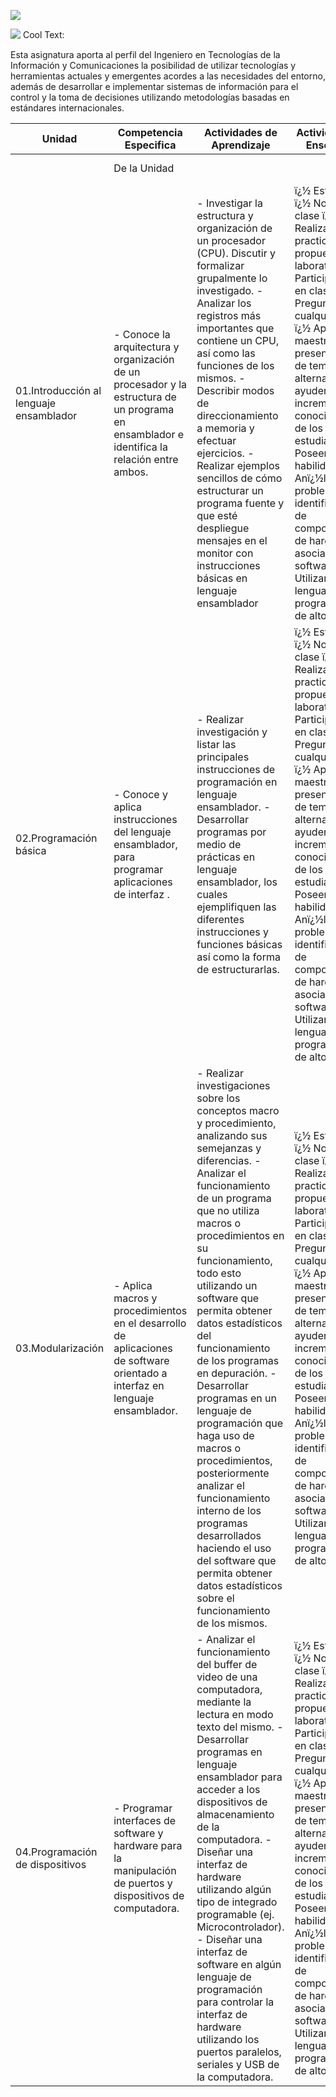 ![](http://tectijuana.edu.mx/wp-content/uploads/2014/11/TECNOLOGIAS-DE-LA-INFORMACION-Y-COMUNICACIONES_HEADING1-2048x672.png)


![](https://images.cooltext.com/5375789.png)
<a href="http://cooltext.com" target="_top"><img src="https://cooltext.com/images/ct_pixel.gif" width="80" height="15" alt="Cool Text: Logo and Graphics Generator" border="0" /></a>

Esta asignatura aporta al perfil del Ingeniero en Tecnologías de la Información y
Comunicaciones la posibilidad de utilizar tecnologías y herramientas actuales y emergentes
acordes a las necesidades del entorno, además de desarrollar e implementar sistemas de
información para el control y la toma de decisiones utilizando metodologías basadas en
estándares internacionales.


| Unidad                                  	| Competencia Especifica                                                                                                                       	| Actividades de Aprendizaje                                                                                                                                                                                                                                                                                                                                                                                                                                                                                                                                                                                                                     	| Actividades de Enseñanza                                                                                                                                                                                                                                                                                                                                                                                                                                             	| Desarrollo de                                                                                                                                                                                                                                                                                                                                                                                                              	| Horas  	| Criterios de                                                                                                  	| Fuentes                               	| Apoyos Didacticos                                                                                             	| Eval 	| Núm. 	| Sem. 	|
|-----------------------------------------	|----------------------------------------------------------------------------------------------------------------------------------------------	|------------------------------------------------------------------------------------------------------------------------------------------------------------------------------------------------------------------------------------------------------------------------------------------------------------------------------------------------------------------------------------------------------------------------------------------------------------------------------------------------------------------------------------------------------------------------------------------------------------------------------------------------	|----------------------------------------------------------------------------------------------------------------------------------------------------------------------------------------------------------------------------------------------------------------------------------------------------------------------------------------------------------------------------------------------------------------------------------------------------------------------	|----------------------------------------------------------------------------------------------------------------------------------------------------------------------------------------------------------------------------------------------------------------------------------------------------------------------------------------------------------------------------------------------------------------------------	|--------	|---------------------------------------------------------------------------------------------------------------	|---------------------------------------	|---------------------------------------------------------------------------------------------------------------	|------	|------	|------	|
|                                         	| De la Unidad                                                                                                                                 	|                                                                                                                                                                                                                                                                                                                                                                                                                                                                                                                                                                                                                                                	|                                                                                                                                                                                                                                                                                                                                                                                                                                                                      	| Competencias Genéricas                                                                                                                                                                                                                                                                                                                                                                                                     	| TeoPra 	| Evaluación                                                                                                    	|                                       	|                                                                                                               	| Diag 	| Form 	| Suma 	|
| 01.Introducción al lenguaje ensamblador 	| - Conoce la arquitectura y organización de un procesador y la estructura de un programa en ensamblador e identifica la relación entre ambos. 	| - Investigar la estructura y organización de un procesador (CPU). Discutir y formalizar grupalmente lo investigado. - Analizar los registros más importantes que contiene un CPU, así como las funciones de los mismos. - Describir modos de direccionamiento a memoria y efectuar ejercicios. - Realizar ejemplos sencillos de cómo estructurar un programa fuente y que esté despliegue mensajes en el monitor con instrucciones básicas en lenguaje ensamblador                                                                                                                                                                             	| ï¿½ Estar atento ï¿½ No faltar a clase ï¿½ Realizar las practicas propuestas en laboratorios ï¿½ Participaciï¿½n en clase ï¿½ Preguntar cualquier duda ï¿½ Apoyo al maestro en presentaciï¿½n de temas alternativos que ayuden al incremento del conocimiento de los estudiantes. ï¿½ Poseer habilidades de Anï¿½lisis de problemas, e identificaciï¿½n de componentes de hardware asociadas al software. Utilizar algï¿½n lenguaje de programaciï¿½n de alto nivel. 	| Procesar e interpretar datos. ï¿½Representar e interpretar conceptos en diferentes formas. ï¿½Modelar fenï¿½menos y situaciones. ï¿½Pensamiento lï¿½gico, algorï¿½tmico, heurï¿½stico, analï¿½tico y sintï¿½tico. ï¿½Potenciar las habilidades para el uso de tecnologï¿½as de informaciï¿½n. ï¿½Resoluciï¿½n de problemas. ï¿½Analizar la factibilidad de las soluciones. ï¿½Optimizar soluciones. ï¿½Toma de decisiones. 	| 10     	| examen teorico examen practico practicas                                                                      	| Bibliografia 1. Christopher L. Morgan 	| Internet Apoyo con otros maestros para efecto de practicas Paginas de tutoriales de Ensamblador               	| 00   	| 00   	| 00   	|
| 02.Programación básica                  	| - Conoce y aplica instrucciones del lenguaje ensamblador, para programar aplicaciones de interfaz .                                          	| - Realizar investigación y listar las principales instrucciones de programación en lenguaje ensamblador. - Desarrollar programas por medio de prácticas en lenguaje ensamblador, los cuales ejemplifiquen las diferentes instrucciones y funciones básicas así como la forma de estructurarlas.                                                                                                                                                                                                                                                                                                                                                	| ï¿½ Estar atento ï¿½ No faltar a clase ï¿½ Realizar las practicas propuestas en laboratorios ï¿½ Participaciï¿½n en clase ï¿½ Preguntar cualquier duda ï¿½ Apoyo al maestro en presentaciï¿½n de temas alternativos que ayuden al incremento del conocimiento de los estudiantes. ï¿½ Poseer habilidades de Anï¿½lisis de problemas, e identificaciï¿½n de componentes de hardware asociadas al software. Utilizar algï¿½n lenguaje de programaciï¿½n de alto nivel. 	| Procesar e interpretar datos. ï¿½Representar e interpretar conceptos en diferentes formas. ï¿½Modelar fenï¿½menos y situaciones. ï¿½Pensamiento lï¿½gico, algorï¿½tmico, heurï¿½stico, analï¿½tico y sintï¿½tico. ï¿½Potenciar las habilidades para el uso de tecnologï¿½as de informaciï¿½n. ï¿½Resoluciï¿½n de problemas. ï¿½Analizar la factibilidad de las soluciones. ï¿½Optimizar soluciones. ï¿½Toma de decisiones. 	| 18     	| examen practico exposicion                                                                                    	| Bibliografia 1. Christopher L. Morgan 	| Internet Apoyo con otros maestros para efecto de practicas Paginas de tutoriales de Ensamblador pc tasm tlink 	| 00   	| 00   	| 00   	|
| 03.Modularización                       	| - Aplica macros y procedimientos en el desarrollo de aplicaciones de software orientado a interfaz en lenguaje ensamblador.                  	| - Realizar investigaciones sobre los conceptos macro y procedimiento, analizando sus semejanzas y diferencias. - Analizar el funcionamiento de un programa que no utiliza macros o procedimientos en su funcionamiento, todo esto utilizando un software que permita obtener datos estadísticos del funcionamiento de los programas en depuración. - Desarrollar programas en un lenguaje de programación que haga uso de macros o procedimientos, posteriormente analizar el funcionamiento interno de los programas desarrollados haciendo el uso del software que permita obtener datos estadísticos sobre el funcionamiento de los mismos. 	| ï¿½ Estar atento ï¿½ No faltar a clase ï¿½ Realizar las practicas propuestas en laboratorios ï¿½ Participaciï¿½n en clase ï¿½ Preguntar cualquier duda ï¿½ Apoyo al maestro en presentaciï¿½n de temas alternativos que ayuden al incremento del conocimiento de los estudiantes. ï¿½ Poseer habilidades de Anï¿½lisis de problemas, e identificaciï¿½n de componentes de hardware asociadas al software. Utilizar algï¿½n lenguaje de programaciï¿½n de alto nivel. 	| Procesar e interpretar datos. ï¿½Representar e interpretar conceptos en diferentes formas. ï¿½Modelar fenï¿½menos y situaciones. ï¿½Pensamiento lï¿½gico, algorï¿½tmico, heurï¿½stico, analï¿½tico y sintï¿½tico. ï¿½Potenciar las habilidades para el uso de tecnologï¿½as de informaciï¿½n. ï¿½Resoluciï¿½n de problemas. ï¿½Analizar la factibilidad de las soluciones. ï¿½Optimizar soluciones.                        	| 21     	| Entregar las evidencias de prï¿½cticas por unidad y propuesta de proyecto final, avances 100%(30% por avance) 	| Bibliografia 1. Christopher L. Morgan 	| Internet Apoyo con otros maestros para efecto de practicas Paginas de tutoriales de Ensamblador               	| 00   	| 00   	| 00   	|
| 04.Programación de dispositivos         	| - Programar interfaces de software y hardware para la manipulación de puertos y dispositivos de computadora.                                 	| - Analizar el funcionamiento del buffer de video de una computadora, mediante la lectura en modo texto del mismo. - Desarrollar programas en lenguaje ensamblador para acceder a los dispositivos de almacenamiento de la computadora. - Diseñar una interfaz de hardware utilizando algún tipo de integrado programable (ej. Microcontrolador). - Diseñar una interfaz de software en algún lenguaje de programación para controlar la interfaz de hardware utilizando los puertos paralelos, seriales y USB de la computadora.                                                                                                               	| ï¿½ Estar atento ï¿½ No faltar a clase ï¿½ Realizar las practicas propuestas en laboratorios ï¿½ Participaciï¿½n en clase ï¿½ Preguntar cualquier duda ï¿½ Apoyo al maestro en presentaciï¿½n de temas alternativos que ayuden al incremento del conocimiento de los estudiantes. ï¿½ Poseer habilidades de Anï¿½lisis de problemas, e identificaciï¿½n de componentes de hardware asociadas al software. Utilizar algï¿½n lenguaje de programaciï¿½n de alto nivel. 	| Procesar e interpretar datos. ï¿½Representar e interpretar conceptos en diferentes formas. ï¿½Modelar fenï¿½menos y situaciones. ï¿½Pensamiento lï¿½gico, algorï¿½tmico, heurï¿½stico, analï¿½tico y sintï¿½tico. ï¿½Potenciar las habilidades para el uso de tecnologï¿½as de informaciï¿½n. ï¿½Resoluciï¿½n de problemas. ï¿½Analizar la factibilidad de las soluciones. ï¿½Optimizar soluciones. ï¿½Toma de decisiones. 	| 16     	| Prototipo de proyecto final funcional documento terminado en formato APA                                      	| Bibliografia 1. Christopher L. Morgan 	| Internet Apoyo con otros maestros para efecto de practicas Paginas de tutoriales de Ensamblador               	| 00   	| 00   	| 00   	|
